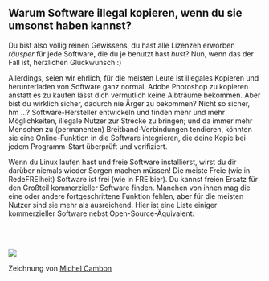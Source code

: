 



<h2>Warum Software illegal kopieren, wenn du sie umsonst haben kannst?</h2>

Du bist also völlig reinen Gewissens, du hast alle Lizenzen erworben *räusper* für jede Software, die du je benutzt hast *hust*? Nun, wenn das der Fall ist, herzlichen Glückwunsch :)

Allerdings, seien wir ehrlich, für die meisten Leute ist illegales Kopieren und herunterladen von Software ganz normal. Adobe Photoshop zu kopieren anstatt es zu kaufen l&auml;sst dich vermutlich keine Albtr&auml;ume bekommen. Aber bist du wirklich sicher, dadurch nie &Auml;rger zu bekommen? Nicht so sicher, hm …? Software-Hersteller entwickeln und finden mehr und mehr M&ouml;glichkeiten, illegale Nutzer zur Strecke zu bringen; und da immer mehr Menschen zu (permanenten) Breitband-Verbindungen tendieren, k&ouml;nnten sie eine Online-Funktion in die Software integrieren, die deine Kopie bei jedem Programm-Start &uuml;berpr&uuml;ft und verifiziert.

Wenn du Linux laufen hast und freie Software installierst, wirst du dir darüber niemals wieder Sorgen machen müssen! Die meiste Freie (wie in RedeFREIheit) Software ist frei (wie in FREIbier). Du kannst freien Ersatz f&uuml;r den Gro&szlig;teil kommerzieller Software finden. Manchen von ihnen mag die eine oder andere fortgeschrittene Funktion fehlen, aber f&uuml;r die meisten Nutzer sind sie mehr als ausreichend. Hier ist eine Liste einiger kommerzieller Software nebst Open-Source-&Auml;quivalent:

<?php

table_parser ("Ja", "Nein", "Kommerziell", "Open Source", "Existiert für Windows?");

?>

<br /><br>

<img src="Images/warez.png" />

Zeichnung von <a href="http://michel.cambon.free.fr/ampere/salle1bis.htm">Michel Cambon</a>




